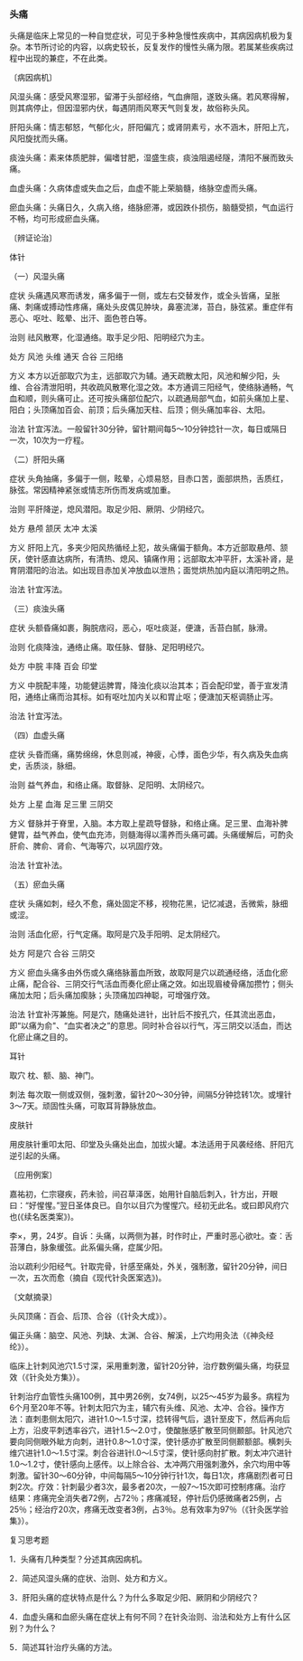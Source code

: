 ### 头痛

头痛是临床上常见的一种自觉症状，可见于多种急慢性疾病中，其病因病机极为复杂。本节所讨论的内容，以病史较长，反复发作的慢性头痛为限。若属某些疾病过程中出现的兼症，不在此类。

〔病因病机〕

风湿头痛：感受风寒湿邪，留滞于头部经络，气血痹阻，遂致头痛。若风寒得解，则其病停止，但因湿邪内伏，每遇阴雨风寒天气则复发，故俗称头风。

肝阳头痛：情志郁怒，气郁化火，肝阳偏亢；或肾阴素亏，水不涵木，肝阳上亢，风阳旋扰而头痛。

痰浊头痛：素来体质肥胖，偏嗜甘肥，湿盛生痰，痰浊阻遏经隧，清阳不展而致头痛。

血虚头痛：久病体虚或失血之后，血虚不能上荣脑髓，络脉空虚而头痛。

瘀血头痛：头痛日久，久病入络，络脉瘀滞，或因跌仆损伤，脑髓受损，气血运行不畅，均可形成瘀血头痛。

〔辨证论治〕

体针

（一）风湿头痛

症状  头痛遇风寒而诱发，痛多偏于一侧，或左右交替发作，或全头皆痛，呈胀痛、刺痛或搏动性疼痛，痛处头皮偶见肿块，鼻塞流涕，苔白，脉弦紧。重症伴有恶心、呕吐、眩晕、出汗、面色苍白等。

治则  祛风散寒，化湿通络。取手足少阳、阳明经穴为主。

处方  风池  头维  通天  合谷  三阳络

方义  本方以近部取穴为主，远部取穴为辅。通天疏散太阳，风池和解少阳，头维、合谷清泄阳明，共收疏风散寒化湿之效。本方通调三阳经气，使络脉通畅，气血和顺，则头痛可止。还可按头痛部位配穴，以疏通局部气血，如前头痛加上星、阳白；头顶痛加百会、前顶；后头痛加天柱、后顶；侧头痛加率谷、太阳。

治法  针宜泻法。一般留针30分钟，留针期间每5～10分钟捻针一次，每日或隔日一次，10次为一疗程。

（二）肝阳头痛

症状  头角抽痛，多偏于一侧，眩晕，心烦易怒，目赤口苦，面部烘热，舌质红，脉弦。常因精神紧张或情志所伤而发病或加重。

治则  平肝降逆，熄风潜阳。取足少阳、厥阴、少阴经穴。

处方  悬颅  颔厌  太冲  太溪

方义  肝阳上亢，多夹少阳风热循经上犯，故头痛偏于额角。本方近部取悬颅、颔厌，使针感直达病所，有清热、熄风、镇痛作用；远部取太冲平肝，太溪补肾，是育阴潜阳的治法。如出现目赤加关冲放血以泄热；面觉烘热加内庭以清阳明之热。

治法  针宜泻法。

（三）痰浊头痛

症状  头额昏痛如裹，胸脘痞闷，恶心，呕吐痰涎，便溏，舌苔白腻，脉滑。

治则  化痰降浊，通络止痛。取任脉、督脉、足阳明经穴。

处方  中脘  丰降  百会  印堂

方义  中脘配丰隆，功能健运脾胃，降浊化痰以治其本；百会配印堂，善于宣发清阳，通络止痛而治其标。如有呕吐加内关以和胃止呕；便溏加天枢调肠止泻。

治法  针宜泻法。

（四）血虚头痛

症状  头昏而痛，痛势绵绵，休息则减，神疲，心悸，面色少华，有久病及失血病史，舌质淡，脉细。

治则  益气养血，和络止痛。取督脉、足阳明、太阴经穴。

处方  上星  血海  足三里  三阴交

方义  督脉并于脊里，入脑。本方取上星疏导督脉，和络止痛。足三里、血海补脾健胃，益气养血，使气血充沛，则髓海得以濡养而头痛可蠲。头痛缓解后，可酌灸肝俞、脾俞、肾俞、气海等穴，以巩固疗效。

治法  针宜补法。

（五）瘀血头痛

症状  头痛如刺，经久不愈，痛处固定不移，视物花黑，记忆减退，舌微紫，脉细或涩。

治则  活血化瘀，行气定痛。取阿是穴及手阳明、足太阴经穴。

处方  阿是穴  合谷  三阴交

方义  瘀血头痛多由外伤或久痛络脉蓄血所致，故取阿是穴以疏通经络，活血化瘀止痛，配合谷、三阴交行气活血而奏化瘀止痛之效。如出现眉棱骨痛加攒竹；侧头痛加太阳；后头痛加瘈脉；头顶痛加四神聪，可增强疗效。

治法  针宜补泻兼施。阿是穴，随痛处进针，出针后不按孔穴，任其流出恶血，即“以痛为俞"、“血实者决之”的意思。同时补合谷以行气，泻三阴交以活血，而达化瘀止痛之目的。

耳针

取穴  枕、额、脑、神门。

刺法  每次取一侧或双侧，强刺激，留针20～30分钟，间隔5分钟捻转1次。或埋针3～7天。顽固性头痛，可取耳背静脉放血。

皮肤针

用皮肤针重叩太阳、印堂及头痛处出血，加拔火罐。本法适用于风袭经络、肝阳亢逆引起的头痛。

〔应用例案〕

嘉祐初，仁宗寝疾，药未验，间召草泽医，始用针自脑后刺入，针方出，开眼曰：“好惺惺。”翌日圣体良已。自尔以目穴为惺惺穴。经初无此名。或曰即风府穴也(《续名医类案》)。

李×，男，24岁。自诉：头痛，以两侧为甚，时作时止，严重时恶心欲吐。查：舌苔薄白，脉象缓弦。此系偏头痛，症属少阳。

治以疏利少阳经气。针取完骨，针感至痛处，外关，强制激，留针20分钟，间日一次，五次而愈（摘自《现代针灸医案选》)。

〔文献摘录〕

头风顶痛：百会、后顶、合谷（《针灸大成》）。

偏正头痛：脑空、风池、列缺、太渊、合谷、解溪，上穴均用灸法（《神灸经纶》）。

临床上针刺风池穴1.5寸深，采用重刺激，留针20分钟，治疗数例偏头痛，均获显效（《针灸处方集》）。

针刺治疗血管性头痛100例，其中男26例，女74例，以25～45岁为最多。病程为6个月至20年不等。针刺太阳穴为主，辅穴有头维、风池、太冲、合谷。操作方法：直刺患侧太阳穴，进针1.0～1.5寸深，捻转得气后，退针至皮下，然后再向后上方，沿皮平刺透率谷穴，进针1.5～2.0寸，使酸胀感扩散至同侧颞部。针风池穴要向同侧眼外眦方向刺，进针0.8～1.0寸深，使针感亦扩散至同侧颞额部。横刺头维穴进针1.0～1.5寸深。刺合谷进针l.0～l.5寸深，使针感向肘扩散。刺太冲穴进针1.0～1.2寸，使针感向上感传。以上除合谷、太冲两穴用强刺激外，余穴均用中等刺激。留针30～60分钟，中间每隔5～10分钟行针1次，每日1次，疼痛剧烈者可日刺2次。疗效：针刺最少者3次，最多者20次，一般7～15次即可控制疼痛。治疗结果：疼痛完全消失者72例，占72％；疼痛减轻，停针后仍感微痛者25例，占25％；经治疗20次，疼痛无改变者3例，占3％。总有效率为97％（《针灸医学验集》）。

复习思考题

1．头痛有几种类型？分述其病因病机。

2．简述风湿头痛的症状、治则、处方和方义。

3．肝阳头痛的症状特点是什么？为什么多取足少阳、厥阴和少阴经穴？

4．血虚头痛和血瘀头痛在症状上有何不同？在针灸治则、治法和处方上有什么区别？为什么？

5．简述耳针治疗头痛的方法。

 
